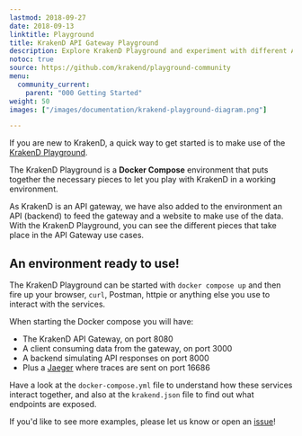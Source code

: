 ```yaml
---
lastmod: 2018-09-27
date: 2018-09-13
linktitle: Playground
title: KrakenD API Gateway Playground
description: Explore KrakenD Playground and experiment with different API configurations before deploying them
notoc: true
source: https://github.com/krakend/playground-community
menu:
  community_current:
    parent: "000 Getting Started"
weight: 50
images: ["/images/documentation/krakend-playground-diagram.png"]

---
```

If you are new to KrakenD, a quick way to get started is to make use of the [KrakenD Playground](https://github.com/krakend/playground-community).

The KrakenD Playground is a **Docker Compose** environment that puts together the necessary pieces to let you play with KrakenD in a working environment.

As KrakenD is an API gateway, we have also added to the environment an API (backend) to feed the gateway and a website to make use of the data. With the KrakenD Playground, you can see the different pieces that take place in the API Gateway use cases.

## An environment ready to use!
The KrakenD Playground can be started with `docker compose up` and then fire up your browser, `curl`, Postman, httpie or anything else you use to interact with the services.

When starting the Docker compose you will have:

- The KrakenD API Gateway, on port 8080
- A client consuming data from the gateway, on port 3000
- A backend simulating API responses on port 8000
- Plus a [Jaeger](https://www.jaegertracing.io/) where traces are sent on port 16686

Have a look at the `docker-compose.yml` file to understand how these services interact together, and also at the `krakend.json` file to find out what endpoints are exposed.

If you'd like to see more examples, please let us know or open an [issue](https://github.com/krakend/playground-community/issues)!
